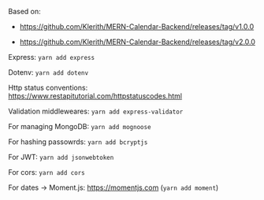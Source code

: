 Based on:

- https://github.com/Klerith/MERN-Calendar-Backend/releases/tag/v1.0.0

- https://github.com/Klerith/MERN-Calendar-Backend/releases/tag/v2.0.0

Express: `yarn add express`

Dotenv: `yarn add dotenv`

Http status conventions: https://www.restapitutorial.com/httpstatuscodes.html

Validation middleweares: `yarn add express-validator`

For managing MongoDB: `yarn add mognoose`

For hashing passowrds: `yarn add bcryptjs`

For JWT: `yarn add jsonwebtoken`

For cors: `yarn add cors`

For dates -> Moment.js: https://momentjs.com (`yarn add moment`)